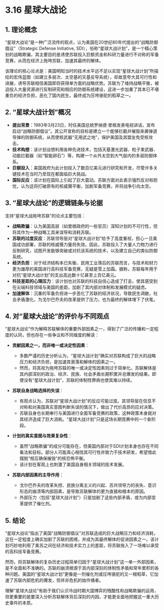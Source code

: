 # 3.16 星球大战论

## 1. 理论概念

“星球大战论”是一种广泛流传的观点，认为美国在20世纪80年代提出的“战略防御倡议”（Strategic Defense Initiative, SDI），俗称“星球大战计划”，是一个精心策划的战略欺骗，其主要目的是诱使苏联投入巨额资金和科研力量进行不对称的军备竞赛，从而在经济上拖垮苏联，加速其最终的解体。

该理论的核心论点是：美国明知当时的技术水平远不足以实现“星球大战计划”所描绘的宏伟蓝图（如建立多层次、太空基的天基反导系统），却故意夸大其可行性和进展，诱导苏联相信美国即将获得单方面的战略优势。苏联为了维持战略平衡，被迫投入大量资源进行反制研究和相应的防御系统建设，这进一步加重了其本已不堪重负的经济负担，恶化了国内民生，最终成为压垮骆驼的稻草之一。

## 2. “星球大战计划”概况

*   **提出背景**：1983年3月23日，时任美国总统罗纳德·里根发表电视讲话，宣布启动“战略防御倡议”。其公开宣称的目标是建立一个能够拦截并摧毁来袭弹道导弹的防御系统，从而使核武器“无用武之地”，保护美国及其盟友免受核攻击。
*   **技术构想**：该计划设想利用各种先进技术，包括天基激光武器、粒子束武器、动能拦截器（如“智能卵石”）等，构建一个从外太空到大气层内的多层防御体系。
*   **巨额投入**：美国政府为此计划投入了数百亿美元进行研究和开发，尽管许多关键技术在当时乃至现在都面临巨大挑战。
*   **国际反应**：该计划在国际上引起了巨大震动。苏联方面对此表示强烈反对和担忧，认为这将打破原有的核威慑平衡，加剧军备竞赛，并将战争引向太空。

## 3. “星球大战论”的逻辑链条与论据

支持“星球大战拖垮苏联”的论点主要包括：

*   **战略欺骗**：认为美国高层（如里根政府的一些官员）深知计划的不可行性，但将其作为一种战略工具来误导和消耗苏联。
*   **苏联的过度反应**：苏联领导层对“星球大战计划”给予了高度重视，担心一旦美国成功部署，苏联的核威慑力量将失效。因此，苏联投入了大量人力物力进行反制研究，试图开发能够突破或对抗该系统的技术，以及建立自己的类似防御系统。
*   **经济负担**：对于经济结构本已失衡、民用工业落后的苏联而言，与技术和财力更为雄厚的美国进行高科技军备竞赛，无疑是雪上加霜。据称，苏联每年用于对抗“星球大战计划”的支出高达数十亿甚至上百亿美元。
*   **科技差距的心理压力**：该计划也对苏联的科技自信心造成了打击，使其感受到在尖端科技领域与美国的差距，加剧了其内部对体制和发展模式的疑虑。
*   **加速解体**：沉重的军备负担进一步恶化了苏联的经济状况，导致民生凋敝，社会矛盾激化，为戈尔巴乔夫的改革提供了压力，也为最终的解体埋下了伏笔。

## 4. 对“星球大战论”的评价与不同观点

“星球大战论”作为解释苏联解体的重要外部因素之一，得到了广泛的传播和一定程度的认同，但也存在一些争议和不同维度的解读：

*   **贡献因素之一，而非唯一或决定性因素**：
    *   多数严谨的历史分析认为，“星球大战计划”确实对苏联构成了巨大的战略压力和经济负担，是加速其衰落和解体的因素之一。
    *   然而，将其视为拖垮苏联的唯一或决定性因素则过于简单化。苏联解体是其内部深刻的政治、经济、民族、社会矛盾长期积累并总爆发的结果。即使没有“星球大战计划”，苏联的体制性弊病也使其难以持续。

*   **苏联自身战略选择的失误**：
    *   有观点认为，苏联对“星球大战计划”的反应可能过度。其领导层在信息不对称和对美国真实意图判断失误的情况下，做出了代价高昂的应对决策。
    *   苏联自身也长期奉行与美国进行全面军备竞赛的政策，这种政策本身就对其经济造成了巨大消耗。“星球大战计划”只是这场长期竞赛中的一个新阶段。

*   **计划的真实意图与效果复杂性**：
    *   虽然“战略欺骗”的成分可能存在，但美国内部对于SDI计划本身也存在不同看法和目标。部分人可能真心相信其可行性并致力于技术研发，希望借此摆脱“相互确保摧毁”的核恐怖平衡。
    *   该计划在客观上也刺激了美国自身相关领域的技术发展。

*   **苏联内部因素的主导作用**：
    *   戈尔巴乔夫的改革失控、民族分离主义的兴起、苏共领导力的丧失、意识形态的崩溃等内部因素，是导致苏联解体的更为直接和根本的原因。
    *   外部压力（包括“星球大战计划”）只是加剧了这些内部矛盾，或为内部变革提供了催化剂。

## 5. 结论

“星球大战论”指出了美国“战略防御倡议”对苏联造成的巨大战略压力和经济消耗，这在一定程度上确实加剧了苏联的困境，并成为其最终解体的促进因素之一。该计划巧妙地利用了美苏之间在经济和技术实力上的差距，将苏联拖入了一场难以承受的高科技军备竞赛。

然而，将苏联解体的复杂历史过程简单归因于“星球大战计划”这一单一外部因素，是不全面和不准确的。苏联的崩溃根源于其内部深刻的体制性矛盾和常年累积的各种问题。美国的“星球大战计划”更像是一剂催化剂或压垮骆驼的又一根稻草，它加速了苏联内部危机的爆发，但并非危机的始作俑者。

理解“星球大战论”有助于我们认识冷战时期大国博弈的残酷性和战略欺骗的运用，但更重要的是要深入分析苏联解体背后深刻的内因，才能更全面地把握这一重大历史事件的本质。